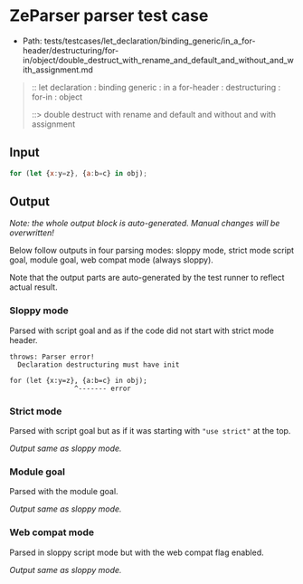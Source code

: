 # ZeParser parser test case

- Path: tests/testcases/let_declaration/binding_generic/in_a_for-header/destructuring/for-in/object/double_destruct_with_rename_and_default_and_without_and_with_assignment.md

> :: let declaration : binding generic : in a for-header : destructuring : for-in : object
>
> ::> double destruct with rename and default and without and with assignment

## Input

`````js
for (let {x:y=z}, {a:b=c} in obj);
`````

## Output

_Note: the whole output block is auto-generated. Manual changes will be overwritten!_

Below follow outputs in four parsing modes: sloppy mode, strict mode script goal, module goal, web compat mode (always sloppy).

Note that the output parts are auto-generated by the test runner to reflect actual result.

### Sloppy mode

Parsed with script goal and as if the code did not start with strict mode header.

`````
throws: Parser error!
  Declaration destructuring must have init

for (let {x:y=z}, {a:b=c} in obj);
                ^------- error
`````

### Strict mode

Parsed with script goal but as if it was starting with `"use strict"` at the top.

_Output same as sloppy mode._

### Module goal

Parsed with the module goal.

_Output same as sloppy mode._

### Web compat mode

Parsed in sloppy script mode but with the web compat flag enabled.

_Output same as sloppy mode._
